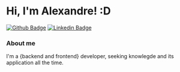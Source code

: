 # Hi, I'm Alexandre! :D

[![Github Badge](https://img.shields.io/badge/-Github-000?style=flat-square&logo=Github&logoColor=white&link=https://github.com/fagnerpsantos)](https://github.com/apontes77)
[![Linkedin Badge](https://img.shields.io/badge/-LinkedIn-blue?style=flat-square&logo=Linkedin&logoColor=white&link=https://www.linkedin.com/in/alexandre-pontes-de-queiroz/)](https://www.linkedin.com/in/alexandre-pontes-de-queiroz/)

### About me
I'm a {backend and frontend} developer, seeking knowlegde and its application all the time.



